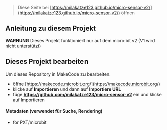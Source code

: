 
> Diese Seite bei [https://milakatze123.github.io/micro-sensor-v2/](https://milakatze123.github.io/micro-sensor-v2/) öffnen

## Anleitung zu diesem Projekt

**WARNUNG** Dieses Projekt funktioniert nur auf dem micro:bit v2 (V1 wird nicht unterstützt)



## Dieses Projekt bearbeiten

Um dieses Repository in MakeCode zu bearbeiten.

* öffne [https://makecode.microbit.org/](https://makecode.microbit.org/)
* klicke auf **Importieren** und dann auf **Importiere URL**
* füge **https://github.com/milakatze123/micro-sensor-v2** ein und klicke auf Importieren

#### Metadaten (verwendet für Suche, Rendering)

* for PXT/microbit
<script src="https://makecode.com/gh-pages-embed.js"></script><script>makeCodeRender("{{ site.makecode.home_url }}", "{{ site.github.owner_name }}/{{ site.github.repository_name }}");</script>
